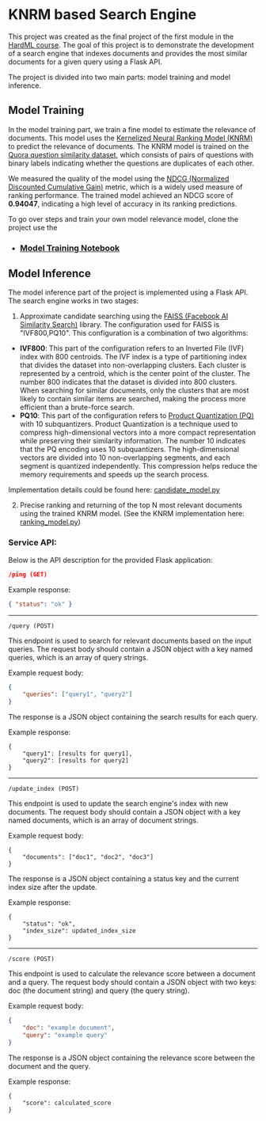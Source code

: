 # KNRM based Search Engine

This project was created as the final project of the first module in the [HardML course](https://karpov.courses/ml-hard). The goal of this project is to demonstrate the development of a search engine that indexes documents and provides the most similar documents for a given query using a Flask API.

The project is divided into two main parts: model training and model inference.

## Model Training
In the model training part, we train a fine model to estimate the relevance of documents. 
This model uses the [Kernelized Neural Ranking Model (KNRM)](https://arxiv.org/abs/1706.06613) to predict 
the relevance of documents. The KNRM model is trained on the 
[Quora question similarity dataset](https://paperswithcode.com/dataset/quora-question-pairs), 
which consists of pairs of questions with binary labels indicating whether the questions are 
duplicates of each other.

We measured the quality of the model using the 
[NDCG (Normalized Discounted Cumulative Gain)](https://en.wikipedia.org/wiki/Discounted_cumulative_gain)
metric, which is a widely used measure of ranking performance. The trained model achieved an 
NDCG score of **0.94047**, indicating a high level of accuracy in its ranking predictions.

To go over steps and train your own model relevance model, clone the project use the
* ###  [Model Training Notebook](training/model_training.ipynb)

## Model Inference
The model inference part of the project is implemented using a Flask API. The search engine works in two stages:

1. Approximate candidate searching using the [FAISS (Facebook AI Similarity Search)](https://engineering.fb.com/2017/03/29/data-infrastructure/faiss-a-library-for-efficient-similarity-search/)  library.
The configuration used for FAISS is "IVF800,PQ10". This configuration is a combination of two algorithms:
- **IVF800**: This part of the configuration refers to an Inverted File (IVF) index with 800 centroids. 
  The IVF index is a type of partitioning index that divides the dataset into non-overlapping clusters. 
  Each cluster is represented by a centroid, which is the center point of the cluster. The number 800 indicates 
  that the dataset is divided into 800 clusters. When searching for similar documents, only the clusters that are 
  most likely to contain similar items are searched, making the process more efficient than a brute-force search.
- **PQ10**: This part of the configuration refers to [Product Quantization (PQ)](https://www.pinecone.io/learn/product-quantization/) 
  with 10 subquantizers. Product Quantization 
  is a technique used to compress high-dimensional vectors into a more compact representation while preserving their 
  similarity information. The number 10 indicates that the PQ encoding uses 10 subquantizers. The high-dimensional 
  vectors are divided into 10 non-overlapping segments, and each segment is quantized independently. This compression 
  helps reduce the memory requirements and speeds up the search process.

Implementation details could be found here: [candidate_model.py](serving/src/candidate_model.py) 

2. Precise ranking and returning of the top N most relevant documents using the trained KNRM model. 
   (See the KNRM implementation here: [ranking_model.py](serving/src/ranking_model.py))
   

### Service API:
Below is the API description for the provided Flask application:

```json
/ping (GET)
```

Example response:

```json
{ "status": "ok" }
```
---

```
/query (POST)
```
This endpoint is used to search for relevant documents based on the input queries. The request body should contain a JSON object with a key named queries, which is an array of query strings.

Example request body:

```json
{
    "queries": ["query1", "query2"]
}
```

The response is a JSON object containing the search results for each query.

Example response:

```
{
    "query1": [results for query1],
    "query2": [results for query2]
}
```
-----
```
/update_index (POST)
```

This endpoint is used to update the search engine's index with new documents. The request body should contain a JSON object with a key named documents, which is an array of document strings.

Example request body:

```
{
    "documents": ["doc1", "doc2", "doc3"]
}
```
The response is a JSON object containing a status key and the current index size after the update.

Example response:

```
{
    "status": "ok",
    "index_size": updated_index_size
}
```
-----
```
/score (POST)
```

This endpoint is used to calculate the relevance score between a document and a query. The request body should contain a JSON object with two keys: doc (the document string) and query (the query string).

Example request body:

```json
{
    "doc": "example document",
    "query": "example query"
}
```
The response is a JSON object containing the relevance score between the document and the query.

Example response:

```
{
    "score": calculated_score
}
```
